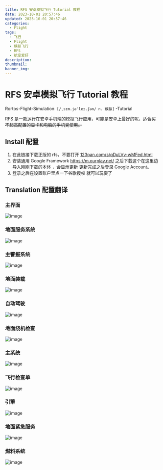 ```yaml
---
title: RFS 安卓模拟飞行 Tutorial 教程
date: 2023-10-01 20:57:46
updated: 2023-10-01 20:57:46
categories:
  - Flight
tags:
  - 飞行
  - Flight
  - 模拟飞行
  - RFS
  - 航空爱好
description:
thumbnail:
banner_img:
---
```


# RFS 安卓模拟飞行 Tutorial 教程

Rortos-Flight-Simulation  `[/ˌsɪm.jəˈleɪ.ʃən/ n. 模拟]` -Tutorial

RFS 是一款运行在安卓手机端的模拟飞行应用，可能是安卓上最好的呢，~~适合买不起高配置的显卡和电脑的手机党使用。~~

## Install 配置

1. 在此链接下载正版的 rfs，不要打开 [123pan.com/s/qDuLVv-wMFed.html](https://www.123pan.com/s/qDuLVv-wMFed.html)
2. 安装通用 Google Framework <https://m.ourplay.net/> 之后下载这个在这里边导入刚刚下载的本体 ，会显示更新 更新完成之后登录 Google Account。
3. 登录之后在设置账户里点一下谷歌授权 就可以玩耍了

## Translation 配置翻译

### 主界面

​![image](https://api.whaleluo.top/onedrive/file/?path=/picstorage/blog/img/202306252215584.png&webp=true)​

### 地面服务系统

​![image](https://api.whaleluo.top/onedrive/file/?path=/picstorage/blog/img/202306252215586.png&webp=true)​

### 主警报系统

​![image](https://api.whaleluo.top/onedrive/file/?path=/picstorage/blog/img/202306252215587.png&webp=true)​

### 地面装载

​![image](https://api.whaleluo.top/onedrive/file/?path=/picstorage/blog/img/202306252215588.png&webp=true)​

### 自动驾驶

​![image](https://api.whaleluo.top/onedrive/file/?path=/picstorage/blog/img/202306252215589.png&webp=true)​

### 地面绕机检查

​![image](https://api.whaleluo.top/onedrive/file/?path=/picstorage/blog/img/202306252215590.png&webp=true)​

### 主系统

​![image](https://api.whaleluo.top/onedrive/file/?path=/picstorage/blog/img/202306252215591.png&webp=true)​

### 飞行检查单

​![image](https://api.whaleluo.top/onedrive/file/?path=/picstorage/blog/img/202306252215592.png&webp=true)

### 引擎

​![image](https://api.whaleluo.top/onedrive/file/?path=/picstorage/blog/img/202306252215593.png&webp=true)​

### 地面紧急服务

​![image](https://api.whaleluo.top/onedrive/file/?path=/picstorage/blog/img/202306252215594.png&webp=true)​

### 燃料系统

​![image](https://api.whaleluo.top/onedrive/file/?path=/picstorage/blog/img/202306252215595.png&webp=true)
